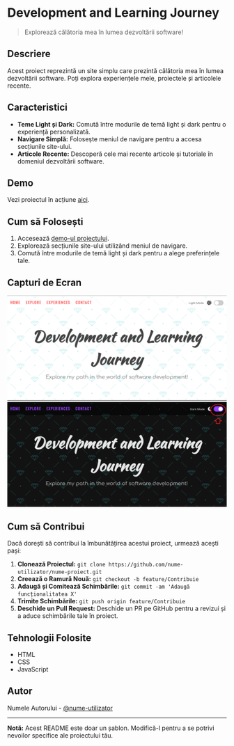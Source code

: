 # Development and Learning Journey

> Explorează călătoria mea în lumea dezvoltării software!

## Descriere

Acest proiect reprezintă un site simplu care prezintă călătoria mea în lumea dezvoltării software. Poți explora experiențele mele, proiectele și articolele recente.

## Caracteristici

- **Teme Light și Dark:** Comută între modurile de temă light și dark pentru o experiență personalizată.
- **Navigare Simplă:** Folosește meniul de navigare pentru a accesa secțiunile site-ului.
- **Articole Recente:** Descoperă cele mai recente articole și tutoriale în domeniul dezvoltării software.

## Demo

Vezi proiectul în acțiune [aici](#).

## Cum să Folosești

1. Accesează [demo-ul proiectului](#).
2. Explorează secțiunile site-ului utilizând meniul de navigare.
3. Comută între modurile de temă light și dark pentru a alege preferințele tale.

## Capturi de Ecran

![Captură de Ecran Light Mode](light.png)
![Captură de Ecran Dark Mode](dark.png)

## Cum să Contribui

Dacă dorești să contribui la îmbunătățirea acestui proiect, urmează acești pași:

1. **Clonează Proiectul:** `git clone https://github.com/nume-utilizator/nume-proiect.git`
2. **Creează o Ramură Nouă:** `git checkout -b feature/Contribuie`
3. **Adaugă și Comitează Schimbările:** `git commit -am 'Adaugă funcționalitatea X'`
4. **Trimite Schimbările:** `git push origin feature/Contribuie`
5. **Deschide un Pull Request:** Deschide un PR pe GitHub pentru a revizui și a aduce schimbările tale în proiect.

## Tehnologii Folosite

- HTML
- CSS
- JavaScript

## Autor

Numele Autorului - [@nume-utilizator](https://github.com/nume-utilizator)

---

**Notă:** Acest README este doar un șablon. Modifică-l pentru a se potrivi nevoilor specifice ale proiectului tău.
